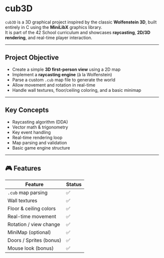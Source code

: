 # cub3D

`cub3D` is a 3D graphical project inspired by the classic **Wolfenstein 3D**, built entirely in C using the **MiniLibX** graphics library.  
It is part of the 42 School curriculum and showcases **raycasting**, **2D/3D rendering**, and real-time player interaction.

---

## Project Objective

- Create a simple **3D first-person view** using a 2D map
- Implement a **raycasting engine** (à la Wolfenstein)
- Parse a custom `.cub` map file to generate the world
- Allow movement and rotation in real-time
- Handle wall textures, floor/ceiling coloring, and a basic minimap

---

## Key Concepts

- Raycasting algorithm (DDA)
- Vector math & trigonometry
- Key event handling
- Real-time rendering loop
- Map parsing and validation
- Basic game engine structure

---

## 🎮 Features

| Feature                | Status |
|------------------------|--------|
| `.cub` map parsing     | ✅     |
| Wall textures          | ✅     |
| Floor & ceiling colors | ✅     |
| Real-time movement     | ✅     |
| Rotation / view change | ✅     |
| MiniMap (optional)     | ✅     |
| Doors / Sprites (bonus)| ✅     |
| Mouse look (bonus)     | ✅     |

